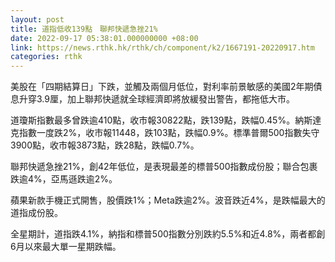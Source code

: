 ```yaml
---
layout: post
title: 道指低收139點　聯邦快遞急挫21%
date: 2022-09-17 05:38:01.000000000 +08:00
link: https://news.rthk.hk/rthk/ch/component/k2/1667191-20220917.htm
categories: rthk
---
```


美股在「四期結算日」下跌，並觸及兩個月低位，對利率前景敏感的美國2年期債息升穿3.9厘，加上聯邦快遞就全球經濟即將放緩發出警告，都拖低大市。

道瓊斯指數最多曾跌逾410點，收市報30822點，跌139點，跌幅0.45%。納斯達克指數一度跌2%，收市報11448，跌103點，跌幅0.9%。標準普爾500指數失守3900點，收市報3873點，跌28點，跌幅0.7%。

聯邦快遞急挫21%，創42年低位，是表現最差的標普500指數成份股；聯合包裹跌逾4%，亞馬遜跌逾2%。

蘋果新款手機正式開售，股價跌1%；Meta跌逾2%。波音跌近4%，是跌幅最大的道指成份股。

全星期計，道指跌4.1%，納指和標普500指數分別跌約5.5%和近4.8%，兩者都創6月以來最大單一星期跌幅。
